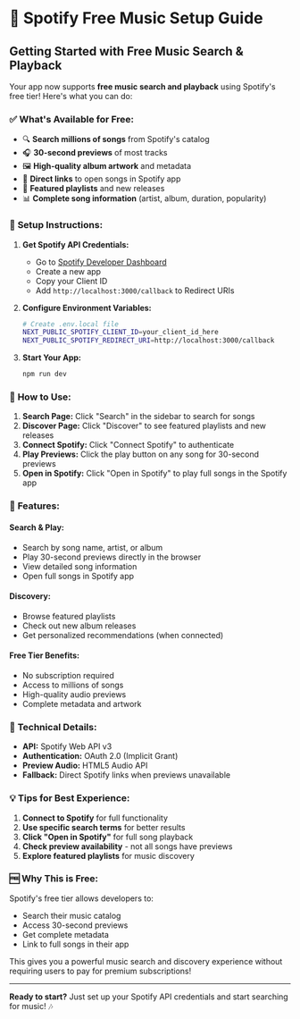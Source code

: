 # 🎵 Spotify Free Music Setup Guide

## Getting Started with Free Music Search & Playback

Your app now supports **free music search and playback** using Spotify's free tier! Here's what you can do:

### ✅ **What's Available for Free:**
- 🔍 **Search millions of songs** from Spotify's catalog
- 🎧 **30-second previews** of most tracks
- 🖼️ **High-quality album artwork** and metadata
- 📱 **Direct links** to open songs in Spotify app
- 🎵 **Featured playlists** and new releases
- 📊 **Complete song information** (artist, album, duration, popularity)

### 🚀 **Setup Instructions:**

1. **Get Spotify API Credentials:**
   - Go to [Spotify Developer Dashboard](https://developer.spotify.com/dashboard)
   - Create a new app
   - Copy your Client ID
   - Add `http://localhost:3000/callback` to Redirect URIs

2. **Configure Environment Variables:**
   ```bash
   # Create .env.local file
   NEXT_PUBLIC_SPOTIFY_CLIENT_ID=your_client_id_here
   NEXT_PUBLIC_SPOTIFY_REDIRECT_URI=http://localhost:3000/callback
   ```

3. **Start Your App:**
   ```bash
   npm run dev
   ```

### 🎯 **How to Use:**

1. **Search Page:** Click "Search" in the sidebar to search for songs
2. **Discover Page:** Click "Discover" to see featured playlists and new releases
3. **Connect Spotify:** Click "Connect Spotify" to authenticate
4. **Play Previews:** Click the play button on any song for 30-second previews
5. **Open in Spotify:** Click "Open in Spotify" to play full songs in the Spotify app

### 🎵 **Features:**

#### **Search & Play:**
- Search by song name, artist, or album
- Play 30-second previews directly in the browser
- View detailed song information
- Open full songs in Spotify app

#### **Discovery:**
- Browse featured playlists
- Check out new album releases
- Get personalized recommendations (when connected)

#### **Free Tier Benefits:**
- No subscription required
- Access to millions of songs
- High-quality audio previews
- Complete metadata and artwork

### 🔧 **Technical Details:**

- **API:** Spotify Web API v3
- **Authentication:** OAuth 2.0 (Implicit Grant)
- **Preview Audio:** HTML5 Audio API
- **Fallback:** Direct Spotify links when previews unavailable

### 💡 **Tips for Best Experience:**

1. **Connect to Spotify** for full functionality
2. **Use specific search terms** for better results
3. **Click "Open in Spotify"** for full song playback
4. **Check preview availability** - not all songs have previews
5. **Explore featured playlists** for music discovery

### 🆓 **Why This is Free:**

Spotify's free tier allows developers to:
- Search their music catalog
- Access 30-second previews
- Get complete metadata
- Link to full songs in their app

This gives you a powerful music search and discovery experience without requiring users to pay for premium subscriptions!

---

**Ready to start?** Just set up your Spotify API credentials and start searching for music! 🎶


